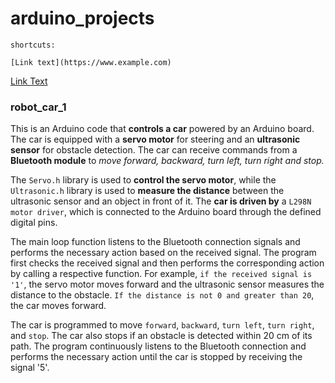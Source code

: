 # arduino_projects

```
shortcuts:

[Link text](https://www.example.com)

```
[Link Text](#robot_car_1)

### robot_car_1
This is an Arduino code that **controls a car** powered by an Arduino board. The car is equipped with a **servo motor** for steering and an **ultrasonic sensor** for obstacle detection. The car can receive commands from a **Bluetooth module** to *move forward, backward, turn left, turn right and stop.*

The `Servo.h` library is used to **control the servo motor**, while the `Ultrasonic.h` library is used to **measure the distance** between the ultrasonic sensor and an object in front of it. The **car is driven by** a `L298N motor driver`, which is connected to the Arduino board through the defined digital pins.

The main loop function listens to the Bluetooth connection signals and performs the necessary action based on the received signal. The program first checks the received signal and then performs the corresponding action by calling a respective function. For example, `if the received signal is '1'`, the servo motor moves forward and the ultrasonic sensor measures the distance to the obstacle. `If the distance is not 0 and greater than 20`, the car moves forward.

The car is programmed to move `forward`, `backward`, `turn left`, `turn right`, and `stop`. The car also stops if an obstacle is detected within 20 cm of its path. The program continuously listens to the Bluetooth connection and performs the necessary action until the car is stopped by receiving the signal '5'.


